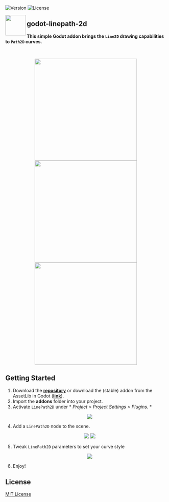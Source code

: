 ![Version](https://img.shields.io/badge/Godot-v4.4.1-informational) ![License](https://img.shields.io/github/license/cloudofoz/godot-linepath-2d)

<img src="addons/linepath2d/icon.svg" width="64" align="left"/>

## godot-linepath-2d
**This simple Godot addon brings the `Line2D` drawing capabilities to `Path2D` curves.**

<br clear="left" />

<p align="center">
  <img src="media/lp_screenshot_01.jpg" width="320" />
  <img src="media/lp_screenshot_02.jpg" width="320" />
  <img src="media/lp_screenshot_03.gif" width="320" />
</p>


## Getting Started

1. Download the **[repository](https://github.com/cloudofoz/godot-linepath-2d/archive/refs/heads/main.zip)** or download the (stable) addon from the AssetLib in Godot (**[link](https://godotengine.org/asset-library/asset/2630)**).
2. Import the **addons** folder into your project.
4. Activate `LinePath2D` under * *Project > Project Settings > Plugins.* *
   <p align="center"> 
     <img src="media/lp_getting_started_00.jpg" />
   </p>
6. Add a `LinePath2D` node to the scene.
   <p align="center"> 
     <img src="media/lp_getting_started_01.jpg" />
     <img src="media/lp_getting_started_02.jpg" />
   </p>
7. Tweak `LinePath2D` parameters to set your curve style
   <p align="center"> 
     <img src="media/lp_getting_started_03.jpg" />
   </p>
8. Enjoy!
   
## License

[MIT License](/LICENSE.md)
